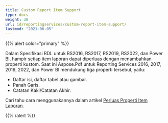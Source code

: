 ```yaml
---
title: Custom Report Item Support
type: docs
weight: 30
url: id/reportingservices/custom-report-item-support/
lastmod: "2021-06-05"
---
```


{{% alert color="primary" %}}

Dalam Spesifikasi RDL untuk RS2016, RS2017, RS2019, RS2022, dan Power BI, hampir setiap item laporan dapat diperluas dengan menambahkan properti kustom. Saat ini Aspose.Pdf untuk Reporting Services 2016, 2017, 2019, 2022, dan Power BI mendukung tiga properti tersebut, yaitu:

- Daftar isi, daftar tabel atau gambar.
- Panah Garis.
- Catatan Kaki/Catatan Akhir.

Cari tahu cara menggunakannya dalam artikel [Perluas Properti Item Laporan](/pdf/reportingservices/expand-report-items-properties/).

{{% /alert %}}